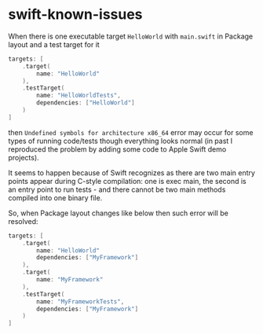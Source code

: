 # swift-known-issues

When there is one executable target `HelloWorld` with `main.swift` in Package layout and a test target for it
```swift
targets: [
    .target(
        name: "HelloWorld"
    ),
    .testTarget(
        name: "HelloWorldTests",
        dependencies: ["HelloWorld"]
    )
]
```
then `Undefined symbols for architecture x86_64` error may occur for some types of running code/tests though everything looks normal (in past I reproduced the problem by adding some code to Apple Swift demo projects).  

It seems to happen because of Swift recognizes as there are two main entry points appear during C-style compilation: one is exec main, the second is an entry point to run tests - and there cannot be two main methods compiled into one binary file.

So, when Package layout changes like below then such error will be resolved:
```swift
targets: [
    .target(
        name: "HelloWorld"
        dependencies: ["MyFramework"]
    ),
    .target(
        name: "MyFramework"
    ),
    .testTarget(
        name: "MyFrameworkTests",
        dependencies: ["MyFramework"]
    )
]

```
